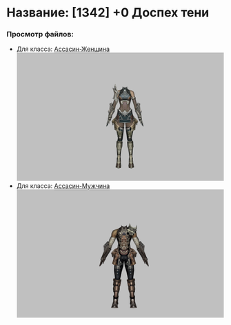 # Название: [1342] +0 Доспех тени

### Просмотр файлов:
- Для класса: [Ассасин-Женщина](Ассасин-Женщина)
![p070001.png](Ассасин-Женщина/p070001.png)
- Для класса: [Ассасин-Мужчина](Ассасин-Мужчина)
![p060001.png](Ассасин-Мужчина/p060001.png)
